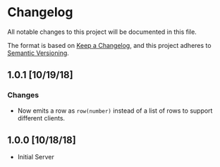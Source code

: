 # Changelog
All notable changes to this project will be documented in this file.

The format is based on [Keep a Changelog](https://keepachangelog.com/en/1.0.0/),
and this project adheres to [Semantic Versioning](https://semver.org/spec/v2.0.0.html).

## 1.0.1 [10/19/18]
### Changes
- Now emits a row as `row(number)` instead of a list of rows to support different clients.

## 1.0.0 [10/18/18]
- Initial Server
